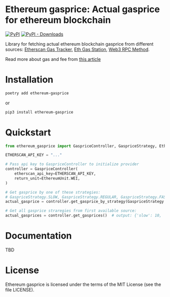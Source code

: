Ethereum gasprice: Actual gasprice for ethereum blockchain
=======================================

[![PyPI](https://img.shields.io/pypi/v/ethereum-gasprice)](https://pypi.org/project/ethereum-gasprice/)
[![PyPI - Downloads](https://img.shields.io/pypi/dw/ethereum-gasprice)](https://pypi.org/project/ethereum-gasprice/)

Library for fetching actual ethereum blockchain gasprice from different sources:
[Etherscan Gas Tracker](https://etherscan.io/gastracker), [Eth Gas Station](https://ethgasstation.info/),
[Web3 RPC Method](https://web3py.readthedocs.io/en/stable/web3.eth.html#web3.eth.Eth.gasPrice).

Read more about gas and fee from [this article](https://ethereum.org/en/developers/docs/gas/)

# Installation

```bash
poetry add ethereum-gasprice
```

or

```bash
pip3 install ethereum-gasprice
```

# Quickstart

```python
from ethereum_gasprice import GaspriceController, GaspriceStrategy, EthereumUnit

ETHERSCAN_API_KEY = "..."

# Pass api key to GaspriceController to initialize provider
controller = GaspriceController(
    etherscan_api_key=ETHERSCAN_API_KEY,
    return_unit=EthereumUnit.WEI,
)

# Get gasprice by one of these strategies:
# GaspriceStrategy.SLOW, GaspriceStrategy.REGULAR, GaspriceStrategy.FAST, GaspriceStrategy.FASTEST
actual_gasprice = controller.get_gasprice_by_strategy(GaspriceStrategy.FAST)  # output: 69000000000

# Get all gasprice straregies from first available source:
actual_gasprices = controller.get_gasprices()  # output: {'slow': 10, 'regular': 15, 'fast': 20, 'fastest': 21}
```

# Documentation

TBD

# License

Ethereum gasprice is licensed under the terms of the MIT License (see the file LICENSE).
